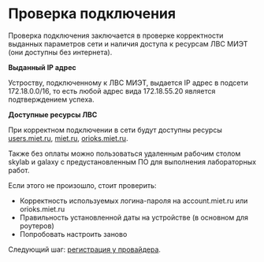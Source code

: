 # Проверка подключения

Проверка подключения заключается в проверке корректности выданных параметров сети и наличия доступа к ресурсам ЛВС МИЭТ (они доступны без интернета).

__Выданный IP адрес__

Устроству, подключенному к ЛВС МИЭТ, выдается IP адрес в подсети 172.18.0.0/16, то есть любой адрес вида 172.18.55.20 является подтверждением успеха.

__Доступные ресурсы ЛВС__

При корректном подключении в сети будут доступны ресурсы [users.miet.ru](users.miet.ru), [miet.ru](miet.ru), [orioks.miet.ru](orioks.miet.ru). 

Также без оплаты можно пользоваться удаленным рабочим столом skylab и galaxy с предустановленным ПО для выполнения лабораторных работ.


Если этого не произошло, стоит проверить:
* Корректность используемых логина-пароля на account.miet.ru или orioks.miet.ru
* Правильность установленной даты на устройстве (в основном для роутеров)
* Попробовать настроить заново

Следующий шаг: [регистрация у провайдера](./5-reg.md).